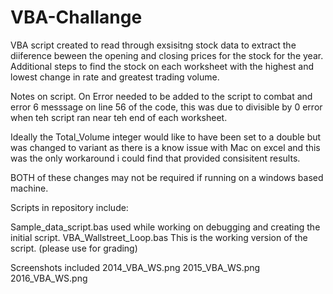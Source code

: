 # VBA-Challange

VBA script created to read through exsisitng stock data to extract the diiference beween the opening and closing prices for the stock for the year. 
Additional steps to find the stock on each worksheet with the highest and lowest change in rate and greatest trading volume.

Notes on script.
  On Error needed to be added to the script to combat and error 6 messsage on line 56 of the code, this was due to divisible by 0 error when teh script ran near teh end of each worksheet.
  
  Ideally the Total_Volume integer would like to  have been set to a double but was changed to variant as there is a know issue with Mac on excel and this was the only workaround i could find that provided consisitent results. 
  
  BOTH of these changes may not be required if running on a  windows based machine. 
  
  Scripts in repository include:
  
  Sample_data_script.bas used while working on debugging and creating the initial script.
  VBA_Wallstreet_Loop.bas This is the working version of the script. (please use for grading)
  
 Screenshots included
2014_VBA_WS.png
2015_VBA_WS.png
2016_VBA_WS.png

